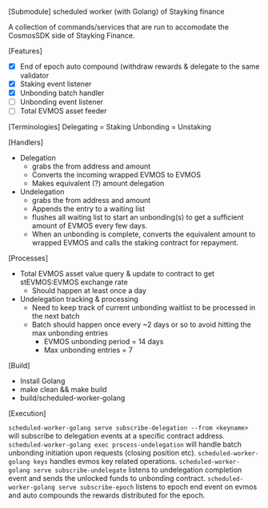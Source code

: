 [Submodule] scheduled worker (with Golang) of Stayking finance

A collection of commands/services that are run to accomodate the CosmosSDK side of Stayking Finance.

[Features]
 - [x] End of epoch auto compound (withdraw rewards & delegate to the same validator
 - [x] Staking event listener
 - [x] Unbonding batch handler
 - [ ] Unbonding event listener
 - [ ] Total EVMOS asset feeder

[Terminologies]
Delegating = Staking
Unbonding = Unstaking

[Handlers]

 - Delegation
   - grabs the from address and amount
   - Converts the incoming wrapped EVMOS to EVMOS
   - Makes equivalent (?) amount delegation
 - Undelegation
   - grabs the from address and amount
   - Appends the entry to a waiting list
   - flushes all waiting list to start an unbonding(s) to get a sufficient amount of EVMOS every few days.
   - When an unbonding is complete, converts the equivalent amount to wrapped EVMOS and calls the staking contract for repayment.

[Processes]

 - Total EVMOS asset value query & update to contract to get stEVMOS:EVMOS exchange rate
   - Should happen at least once a day
 - Undelegation tracking & processing
   - Need to keep track of current unbonding waitlist to be processed in the next batch
   - Batch should happen once every ~2 days or so to avoid hitting the max unbonding entries
     - EVMOS unbonding period = 14 days
     - Max unbonding entries = 7

[Build]

 - Install Golang
 - make clean && make build
 - build/scheduled-worker-golang

[Execution]

`scheduled-worker-golang serve subscribe-delegation --from <keyname>` will subscribe to delegation events at a specific contract address.
`scheduled-worker-golang exec process-undelegation` will handle batch unbonding initiation upon requests (closing position etc).
`scheduled-worker-golang keys` handles evmos key related operations.
`scheduled-worker-golang serve subscribe-undelegate` listens to undelegation completion event and sends the unlocked funds to unbonding contract.
`scheduled-worker-golang serve subscribe-epoch` listens to epoch end event on evmos and auto compounds the rewards distributed for the epoch.
